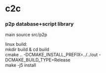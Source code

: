 # c2c
### p2p database+script library

main source src/p2p

linux build:<br>
mkdir build & cd build<br>
cmake .. -DCMAKE_INSTALL_PREFIX=../../out -DCMAKE_BUILD_TYPE=Release<br>
make -j5 install<br>
